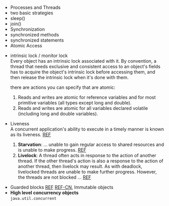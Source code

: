  <ul>
 <li>Processes and Threads</li>
 <li>two basic strategies</li> 
 <li>sleep()</li>
 <li>join()</li>
 <li>Synchronization</li> 
 <li>synchronized methods</li> 
 <li>synchronized statements</li>
 <li>Atomic Access</li>
 <li>
 <p>
 intrinsic lock / monitor lock<br />
 Every object has an intrinsic lock associated with it. By convention, a thread that needs exclusive and consistent access to an object's fields has to acquire the object's intrinsic lock before accessing them, and then release the intrinsic lock when it's done with them.
 </p>
 <p>
  there are actions you can specify that are atomic:
	<ol>
	<li>Reads and writes are atomic for reference variables and for most primitive variables (all types except long and double).</li>
	<li>Reads and writes are atomic for all variables declared volatile (including long and double variables).</li>
	</ol>
 </p>
 </li>
 <li>
 <p>
 Liveness<br />
 A concurrent application's ability to execute in a timely manner is known as its liveness.
 <a target="_blank" href="https://docs.oracle.com/javase/tutorial/essential/concurrency/liveness.html">REF</a>
 </p>
<ol>
 <li>
 <b>Starvation</b>: ... unable to gain regular access to shared resources and is unable to make progress. 
 <a target="_blank" href="https://docs.oracle.com/javase/tutorial/essential/concurrency/starvelive.html">REF</a>
 </li>
 <li>
 <b>Livelock</b>: A thread often acts in response to the action of another thread. 
 If the other thread's action is also a response to the action of another thread, then livelock may result. As with deadlock,
  livelocked threads are unable to make further progress. However, the threads are not blocked ... <a target="_blank" href="https://docs.oracle.com/javase/tutorial/essential/concurrency/starvelive.html">REF</a>
 </li>
 </ol>
 </p>
 </li>
 <li>
 Guarded blocks <a target="_blank" href="https://docs.oracle.com/javase/tutorial/essential/concurrency/guardmeth.html">REF</a> 
 <a target="_blank" href="http://ifeve.com/oracle-guarded-blocks/">REF-CN</a>,
  Immutable objects
 </li>
 <li>
 <b>High level concurrency objects</b><br />
 <code>java.util.concurrent</code>
 </li>
 </ul>
